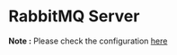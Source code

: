 # RabbitMQ Server

**Note :** Please check the configuration [here](https://github.com/akhilrajmailbox/RabbitMQ-Helm/blob/master/README.md)